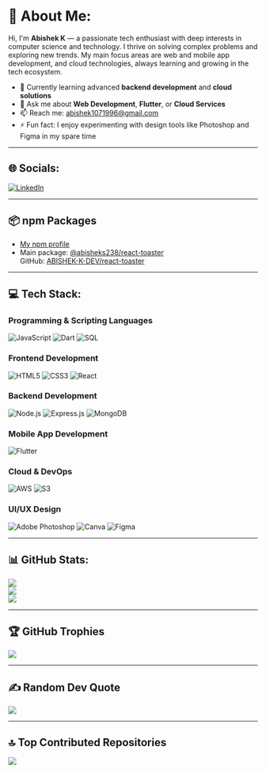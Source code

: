 # 💫 About Me:
Hi, I'm **Abishek K** — a passionate tech enthusiast with deep interests in computer science and technology. I thrive on solving complex problems and exploring new trends. My main focus areas are web and mobile app development, and cloud technologies, always learning and growing in the tech ecosystem.

- 🌱 Currently learning advanced **backend development** and **cloud solutions**
- 💬 Ask me about **Web Development**, **Flutter**, or **Cloud Services**
- 📫 Reach me: [abishek1071996@gmail.com](mailto:abishek1071996@gmail.com)
- ⚡ Fun fact: I enjoy experimenting with design tools like Photoshop and Figma in my spare time

---

## 🌐 Socials:
[![LinkedIn](https://img.shields.io/badge/LinkedIn-%230077B5.svg?logo=linkedin&logoColor=white)](https://www.linkedin.com/in/abishek-web-developer/) 

---

## 📦 npm Packages

- [My npm profile](https://www.npmjs.com/~abisheks238)
- Main package: [@abisheks238/react-toaster](https://www.npmjs.com/package/@abisheks238/react-toaster)  
  GitHub: [ABISHEK-K-DEV/react-toaster](https://github.com/ABISHEK-K-DEV/react-toaster)

---

## 💻 Tech Stack:

### Programming & Scripting Languages
![JavaScript](https://img.shields.io/badge/javascript-%23323330.svg?style=for-the-badge&logo=javascript&logoColor=%23F7DF1E)
![Dart](https://img.shields.io/badge/Dart-%230175C2.svg?style=for-the-badge&logo=dart&logoColor=white)
![SQL](https://img.shields.io/badge/SQL-%2307405e.svg?style=for-the-badge&logo=sql&logoColor=white)

### Frontend Development
![HTML5](https://img.shields.io/badge/html5-%23E34F26.svg?style=for-the-badge&logo=html5&logoColor=white)
![CSS3](https://img.shields.io/badge/css3-%231572B6.svg?style=for-the-badge&logo=css3&logoColor=white)
![React](https://img.shields.io/badge/React-%2320232a.svg?style=for-the-badge&logo=react&logoColor=%2361DAFB)

### Backend Development
![Node.js](https://img.shields.io/badge/Node.js-43853D?style=for-the-badge&logo=node.js&logoColor=white)
![Express.js](https://img.shields.io/badge/Express.js-%23404d59.svg?style=for-the-badge&logo=express&logoColor=%2361DAFB)
![MongoDB](https://img.shields.io/badge/MongoDB-%234ea94b.svg?style=for-the-badge&logo=mongodb&logoColor=white)

### Mobile App Development
![Flutter](https://img.shields.io/badge/Flutter-%2302569B.svg?style=for-the-badge&logo=Flutter&logoColor=white)

### Cloud & DevOps
![AWS](https://img.shields.io/badge/AWS-%23FF9900.svg?style=for-the-badge&logo=amazon-aws&logoColor=white)
![S3](https://img.shields.io/badge/Amazon%20S3-569A31?style=for-the-badge&logo=amazon-aws&logoColor=white)

### UI/UX Design
![Adobe Photoshop](https://img.shields.io/badge/adobephotoshop-%2331A8FF.svg?style=for-the-badge&logo=adobephotoshop&logoColor=white)
![Canva](https://img.shields.io/badge/Canva-%2300C4CC.svg?style=for-the-badge&logo=Canva&logoColor=white)
![Figma](https://img.shields.io/badge/figma-%23F24E1E.svg?style=for-the-badge&logo=figma&logoColor=white)

---

## 📊 GitHub Stats:
![](https://github-readme-stats.vercel.app/api?username=ABISHEK-K-DEV&theme=radical&hide_border=false&include_all_commits=true&count_private=true)<br/>
![](https://github-readme-streak-stats.herokuapp.com/?user=ABISHEK-K-DEV&theme=radical&hide_border=false)<br/>
![](https://github-readme-stats.vercel.app/api/top-langs/?username=ABISHEK-K-DEV&theme=radical&hide_border=false&layout=compact)

---

## 🏆 GitHub Trophies
![](https://github-profile-trophy.vercel.app/?username=ABISHEK-K-DEV&theme=radical&no-frame=false&no-bg=true&margin-w=4)

---

## ✍️ Random Dev Quote
![](https://quotes-github-readme.vercel.app/api?type=horizontal&theme=radical)

---

## 🔝 Top Contributed Repositories
![](https://github-contributor-stats.vercel.app/api?username=ABISHEK-K-DEV&limit=5&theme=radical&combine_all_yearly_contributions=true)
